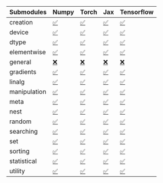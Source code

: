 | Submodules   | Numpy                                                                                                                           | Torch                                                                                                                           | Jax                                                                                                                             | Tensorflow                                                                                                                      |
|:-------------|:--------------------------------------------------------------------------------------------------------------------------------|:--------------------------------------------------------------------------------------------------------------------------------|:--------------------------------------------------------------------------------------------------------------------------------|:--------------------------------------------------------------------------------------------------------------------------------|
| creation     | <a href="https://github.com/unifyai/ivy/runs/8253497201?check_suite_focus=true" rel="noopener noreferrer" target="_blank">✅</a> | <a href="https://github.com/unifyai/ivy/runs/8253500301?check_suite_focus=true" rel="noopener noreferrer" target="_blank">✅</a> | <a href="https://github.com/unifyai/ivy/runs/8253503075?check_suite_focus=true" rel="noopener noreferrer" target="_blank">✅</a> | <a href="https://github.com/unifyai/ivy/runs/8253506770?check_suite_focus=true" rel="noopener noreferrer" target="_blank">✅</a> |
| device       | <a href="https://github.com/unifyai/ivy/runs/8253497386?check_suite_focus=true" rel="noopener noreferrer" target="_blank">✅</a> | <a href="https://github.com/unifyai/ivy/runs/8253500438?check_suite_focus=true" rel="noopener noreferrer" target="_blank">✅</a> | <a href="https://github.com/unifyai/ivy/runs/8253503227?check_suite_focus=true" rel="noopener noreferrer" target="_blank">✅</a> | <a href="https://github.com/unifyai/ivy/runs/8253506921?check_suite_focus=true" rel="noopener noreferrer" target="_blank">✅</a> |
| dtype        | <a href="https://github.com/unifyai/ivy/runs/8253497737?check_suite_focus=true" rel="noopener noreferrer" target="_blank">✅</a> | <a href="https://github.com/unifyai/ivy/runs/8253500586?check_suite_focus=true" rel="noopener noreferrer" target="_blank">✅</a> | <a href="https://github.com/unifyai/ivy/runs/8253503354?check_suite_focus=true" rel="noopener noreferrer" target="_blank">✅</a> | <a href="https://github.com/unifyai/ivy/runs/8253507077?check_suite_focus=true" rel="noopener noreferrer" target="_blank">✅</a> |
| elementwise  | <a href="https://github.com/unifyai/ivy/runs/8253497904?check_suite_focus=true" rel="noopener noreferrer" target="_blank">✅</a> | <a href="https://github.com/unifyai/ivy/runs/8253500741?check_suite_focus=true" rel="noopener noreferrer" target="_blank">✅</a> | <a href="https://github.com/unifyai/ivy/runs/8253503548?check_suite_focus=true" rel="noopener noreferrer" target="_blank">✅</a> | <a href="https://github.com/unifyai/ivy/runs/8253507251?check_suite_focus=true" rel="noopener noreferrer" target="_blank">✅</a> |
| general      | <a href="https://github.com/unifyai/ivy/runs/8253498122?check_suite_focus=true" rel="noopener noreferrer" target="_blank">❌</a> | <a href="https://github.com/unifyai/ivy/runs/8253500918?check_suite_focus=true" rel="noopener noreferrer" target="_blank">❌</a> | <a href="https://github.com/unifyai/ivy/runs/8253503662?check_suite_focus=true" rel="noopener noreferrer" target="_blank">❌</a> | <a href="https://github.com/unifyai/ivy/runs/8253507391?check_suite_focus=true" rel="noopener noreferrer" target="_blank">❌</a> |
| gradients    | <a href="https://github.com/unifyai/ivy/runs/8253498439?check_suite_focus=true" rel="noopener noreferrer" target="_blank">✅</a> | <a href="https://github.com/unifyai/ivy/runs/8253501409?check_suite_focus=true" rel="noopener noreferrer" target="_blank">✅</a> | <a href="https://github.com/unifyai/ivy/runs/8253504715?check_suite_focus=true" rel="noopener noreferrer" target="_blank">✅</a> | <a href="https://github.com/unifyai/ivy/runs/8253507568?check_suite_focus=true" rel="noopener noreferrer" target="_blank">✅</a> |
| linalg       | <a href="https://github.com/unifyai/ivy/runs/8253498681?check_suite_focus=true" rel="noopener noreferrer" target="_blank">✅</a> | <a href="https://github.com/unifyai/ivy/runs/8253501544?check_suite_focus=true" rel="noopener noreferrer" target="_blank">✅</a> | <a href="https://github.com/unifyai/ivy/runs/8253504821?check_suite_focus=true" rel="noopener noreferrer" target="_blank">✅</a> | <a href="https://github.com/unifyai/ivy/runs/8253507733?check_suite_focus=true" rel="noopener noreferrer" target="_blank">✅</a> |
| manipulation | <a href="https://github.com/unifyai/ivy/runs/8253498826?check_suite_focus=true" rel="noopener noreferrer" target="_blank">✅</a> | <a href="https://github.com/unifyai/ivy/runs/8253501715?check_suite_focus=true" rel="noopener noreferrer" target="_blank">✅</a> | <a href="https://github.com/unifyai/ivy/runs/8253504959?check_suite_focus=true" rel="noopener noreferrer" target="_blank">✅</a> | <a href="https://github.com/unifyai/ivy/runs/8253507889?check_suite_focus=true" rel="noopener noreferrer" target="_blank">✅</a> |
| meta         | <a href="https://github.com/unifyai/ivy/runs/8253498968?check_suite_focus=true" rel="noopener noreferrer" target="_blank">✅</a> | <a href="https://github.com/unifyai/ivy/runs/8253501949?check_suite_focus=true" rel="noopener noreferrer" target="_blank">✅</a> | <a href="https://github.com/unifyai/ivy/runs/8253505152?check_suite_focus=true" rel="noopener noreferrer" target="_blank">✅</a> | <a href="https://github.com/unifyai/ivy/runs/8253508070?check_suite_focus=true" rel="noopener noreferrer" target="_blank">✅</a> |
| nest         | <a href="https://github.com/unifyai/ivy/runs/8253499130?check_suite_focus=true" rel="noopener noreferrer" target="_blank">✅</a> | <a href="https://github.com/unifyai/ivy/runs/8253502074?check_suite_focus=true" rel="noopener noreferrer" target="_blank">✅</a> | <a href="https://github.com/unifyai/ivy/runs/8253505327?check_suite_focus=true" rel="noopener noreferrer" target="_blank">✅</a> | <a href="https://github.com/unifyai/ivy/runs/8253508224?check_suite_focus=true" rel="noopener noreferrer" target="_blank">✅</a> |
| random       | <a href="https://github.com/unifyai/ivy/runs/8253499302?check_suite_focus=true" rel="noopener noreferrer" target="_blank">✅</a> | <a href="https://github.com/unifyai/ivy/runs/8253502214?check_suite_focus=true" rel="noopener noreferrer" target="_blank">✅</a> | <a href="https://github.com/unifyai/ivy/runs/8253505564?check_suite_focus=true" rel="noopener noreferrer" target="_blank">✅</a> | <a href="https://github.com/unifyai/ivy/runs/8253508392?check_suite_focus=true" rel="noopener noreferrer" target="_blank">✅</a> |
| searching    | <a href="https://github.com/unifyai/ivy/runs/8253499455?check_suite_focus=true" rel="noopener noreferrer" target="_blank">✅</a> | <a href="https://github.com/unifyai/ivy/runs/8253502377?check_suite_focus=true" rel="noopener noreferrer" target="_blank">✅</a> | <a href="https://github.com/unifyai/ivy/runs/8253505812?check_suite_focus=true" rel="noopener noreferrer" target="_blank">✅</a> | <a href="https://github.com/unifyai/ivy/runs/8253508539?check_suite_focus=true" rel="noopener noreferrer" target="_blank">✅</a> |
| set          | <a href="https://github.com/unifyai/ivy/runs/8253499630?check_suite_focus=true" rel="noopener noreferrer" target="_blank">✅</a> | <a href="https://github.com/unifyai/ivy/runs/8253502501?check_suite_focus=true" rel="noopener noreferrer" target="_blank">✅</a> | <a href="https://github.com/unifyai/ivy/runs/8253506016?check_suite_focus=true" rel="noopener noreferrer" target="_blank">✅</a> | <a href="https://github.com/unifyai/ivy/runs/8253508685?check_suite_focus=true" rel="noopener noreferrer" target="_blank">✅</a> |
| sorting      | <a href="https://github.com/unifyai/ivy/runs/8253499765?check_suite_focus=true" rel="noopener noreferrer" target="_blank">✅</a> | <a href="https://github.com/unifyai/ivy/runs/8253502692?check_suite_focus=true" rel="noopener noreferrer" target="_blank">✅</a> | <a href="https://github.com/unifyai/ivy/runs/8253506381?check_suite_focus=true" rel="noopener noreferrer" target="_blank">✅</a> | <a href="https://github.com/unifyai/ivy/runs/8253508969?check_suite_focus=true" rel="noopener noreferrer" target="_blank">✅</a> |
| statistical  | <a href="https://github.com/unifyai/ivy/runs/8253499940?check_suite_focus=true" rel="noopener noreferrer" target="_blank">✅</a> | <a href="https://github.com/unifyai/ivy/runs/8253502806?check_suite_focus=true" rel="noopener noreferrer" target="_blank">✅</a> | <a href="https://github.com/unifyai/ivy/runs/8253506536?check_suite_focus=true" rel="noopener noreferrer" target="_blank">✅</a> | <a href="https://github.com/unifyai/ivy/runs/8253509123?check_suite_focus=true" rel="noopener noreferrer" target="_blank">✅</a> |
| utility      | <a href="https://github.com/unifyai/ivy/runs/8253500107?check_suite_focus=true" rel="noopener noreferrer" target="_blank">✅</a> | <a href="https://github.com/unifyai/ivy/runs/8253502939?check_suite_focus=true" rel="noopener noreferrer" target="_blank">✅</a> | <a href="https://github.com/unifyai/ivy/runs/8253506665?check_suite_focus=true" rel="noopener noreferrer" target="_blank">✅</a> | <a href="https://github.com/unifyai/ivy/runs/8253509319?check_suite_focus=true" rel="noopener noreferrer" target="_blank">✅</a> |